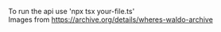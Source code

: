 To run the api use 'npx tsx your-file.ts'  
Images from https://archive.org/details/wheres-waldo-archive  
